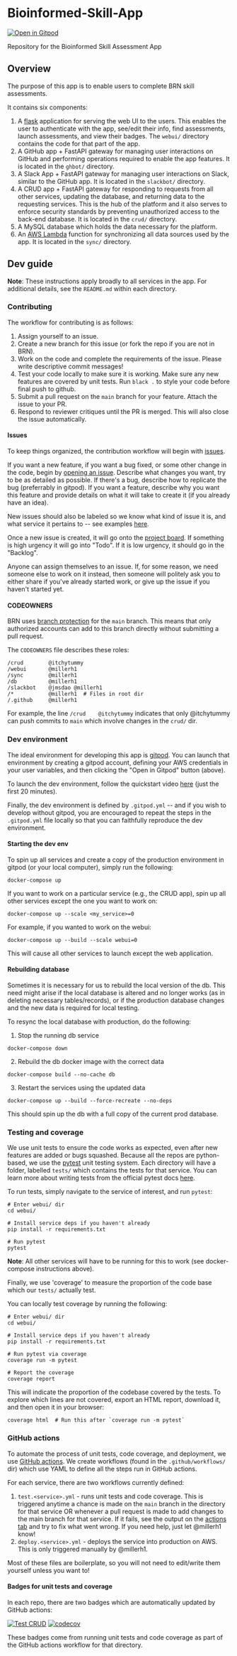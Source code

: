 # Bioinformed-Skill-App

[![Open in Gitpod](https://gitpod.io/button/open-in-gitpod.svg)](https://gitpod.io/#https://github.com/Bioinformatics-Research-Network/Bioinformed-Skill-App)

Repository for the Bioinformed Skill Assessment App

## Overview

The purpose of this app is to enable users to complete BRN skill assessments. 

It contains six components:

1. A [flask](https://flask.palletsprojects.com/en/2.1.x/) application for serving the web UI to the users. This enables the user to authenticate with the app, see/edit their info, find assessments, launch assessments, and view their badges. The `webui/` directory contains the code for that part of the app.
2. A GitHub app + FastAPI gateway for managing user interactions on GitHub and performing operations required to enable the app features. It is located in the `ghbot/` directory.
3. A Slack App + FastAPI gateway for managing user interactions on Slack, similar to the GitHub app. It is located in the `slackbot/` directory.
4. A CRUD app + FastAPI gateway for responding to requests from all other services, updating the database, and returning data to the requesting services. This is the hub of the platform and it also serves to enforce security standards by preventing unauthorized access to the back-end database. It is located in the `crud/` directory.
5. A MySQL database which holds the data necessary for the platform. 
6. An [AWS Lambda](https://aws.amazon.com/lambda/) function for synchronizing all data sources used by the app. It is located in the `sync/` directory.

## Dev guide

**Note**: These instructions apply broadly to all services in the app. For additional details, see the `README.md` within each directory.

### Contributing

The workflow for contributing is as follows:

1. Assign yourself to an issue.
2. Create a new branch for this issue (or fork the repo if you are not in BRN).
3. Work on the code and complete the requirements of the issue. Please write descriptive commit messages!
4. Test your code locally to make sure it is working. Make sure any new features are covered by unit tests. Run `black .` to style your code before final push to github.
5. Submit a pull request on the `main` branch for your feature. Attach the issue to your PR.
6. Respond to reviewer critiques until the PR is merged. This will also close the issue automatically.

#### Issues

To keep things organized, the contribution workflow will begin with [issues](https://github.com/Bioinformatics-Research-Network/Bioinformed-Skill-App/issues). 

If you want a new feature, if you want a bug fixed, or some other change in the code, begin by [opening an issue](https://github.com/Bioinformatics-Research-Network/Bioinformed-Skill-App/issues/new). Describe what changes you want, try to be as detailed as possible. If there's a bug, describe how to replicate the bug (preferrably in gitpod). If you want a feature, describe why you want this feature and provide details on what it will take to create it (if you already have an idea). 

New issues should also be labeled so we know what kind of issue it is, and what service it pertains to -- see examples [here](https://github.com/Bioinformatics-Research-Network/Bioinformed-Skill-App/issues). 

Once a new issue is created, it will go onto the [project board](https://github.com/orgs/Bioinformatics-Research-Network/projects/1). If something is high urgency it will go into "Todo". If it is low urgency, it should go in the "Backlog". 

Anyone can assign themselves to an issue. If, for some reason, we need someone else to work on it instead, then someone will politely ask you to either share if you've already started work, or give up the issue if you haven't started yet.

#### CODEOWNERS

BRN uses [branch protection](https://docs.github.com/en/repositories/configuring-branches-and-merges-in-your-repository/defining-the-mergeability-of-pull-requests/about-protected-branches) for the `main` branch. This means that only authorized accounts can add to this branch directly without submitting a pull request.

The `CODEOWNERS` file describes these roles:

```CODEOWNERS
/crud        @itchytummy
/webui       @millerh1
/sync        @millerh1
/db          @millerh1
/slackbot    @jmsdao @millerh1
/*           @millerh1  # Files in root dir
/.github     @millerh1
```

For example, the line `/crud    @itchytummy` indicates that only @itchytummy can push commits to `main` which involve changes in the `crud/` dir.

### Dev environment

The ideal environment for developing this app is [gitpod](https://gitpod.io/). You can launch that environment by creating a gitpod account, defining your AWS credentials in your user variables, and then clicking the "Open in Gitpod" button (above).

To launch the dev environment, follow the quickstart video [here](https://www.loom.com/share/10fc59eaeb1b47af8293ac83e9be3bac) (just the first 20 minutes).

Finally, the dev environment is defined by `.gitpod.yml` -- and if you wish to develop without gitpod, you are encouraged to repeat the steps in the `.gitpod.yml` file locally so that you can faithfully reproduce the dev environment. 

#### Starting the dev env

To spin up all services and create a copy of the production environment in gitpod (or your local computer), simply run the following:

```shell
docker-compose up
```

If you want to work on a particular service (e.g., the CRUD app), spin up all other services except the one you want to work on:

```shell
docker-compose up --scale <my_service>=0
```

For example, if you wanted to work on the webui:

```shell
docker-compose up --build --scale webui=0
```

This will cause all other services to launch except the web application.

#### Rebuilding database

Sometimes it is necessary for us to rebuild the local version of the db. This need might arise if the local database is altered and no longer works (as in deleting necessary tables/records), or if the production database changes and the new data is required for local testing.

To resync the local database with production, do the following:

1. Stop the running db service

```shell
docker-compose down
```

2. Rebuild the db docker image with the correct data

```shell
docker-compose build --no-cache db
```

3. Restart the services using the updated data

```shell
docker-compose up --build --force-recreate --no-deps
```

This should spin up the db with a full copy of the current prod database.

### Testing and coverage

We use unit tests to ensure the code works as expected, even after new features are added or bugs squashed. Because all the repos are python-based, we use the [pytest](https://docs.pytest.org/en/6.2.x/index.html) unit testing system. Each directory will have a folder, labelled `tests/` which contains the tests for that service. You can learn more about writing tests from the official pytest docs [here](https://docs.pytest.org/en/6.2.x/index.html).

To run tests, simply navigate to the service of interest, and run `pytest`:

```shell
# Enter webui/ dir
cd webui/

# Install service deps if you haven't already
pip install -r requirements.txt

# Run pytest
pytest
```

**Note**: All other services will have to be running for this to work (see docker-compose instructions above).

Finally, we use 'coverage' to measure the proportion of the code base which our `tests/` actually test.

You can locally test coverage by running the following:

```shell
# Enter webui/ dir
cd webui/

# Install service deps if you haven't already
pip install -r requirements.txt

# Run pytest via coverage
coverage run -m pytest

# Report the coverage
coverage report
```

This will indicate the proportion of the codebase covered by the tests. To explore which lines are not covered, export an HTML report, download it, and then open it in your browser:

```shell
coverage html  # Run this after `coverage run -m pytest`
```

### GitHub actions

To automate the process of unit tests, code coverage, and deployment, we use [GitHub actions](https://github.com/features/actions). We create workflows (found in the `.github/workflows/` dir) which use YAML to define all the steps run in GitHub actions. 

For each service, there are two workflows currently defined:

1. `test.<service>.yml` - runs unit tests and code coverage. This is triggered anytime a chance is made on the `main` branch in the directory for that service OR whenever a pull request is made to add changes to the main branch for that service. If it fails, see the output on the [actions tab](https://github.com/Bioinformatics-Research-Network/Bioinformed-Skill-App/actions) and try to fix what went wrong. If you need help, just let @millerh1 know!
2. `deploy.<service>.yml` - deploys the service into production on AWS. This is only triggered manually by @millerh1.

Most of these files are boilerplate, so you will not need to edit/write them yourself unless you want to!

#### Badges for unit tests and coverage

In each repo, there are two badges which are automatically updated by GitHub actions:

[![Test CRUD](https://github.com/Bioinformatics-Research-Network/Bioinformed-Skill-App/actions/workflows/test.crud.yml/badge.svg)](https://github.com/Bioinformatics-Research-Network/Bioinformed-Skill-App/actions/workflows/test.crud.yml) [![codecov](https://codecov.io/gh/Bioinformatics-Research-Network/Bioinformed-Skill-App/branch/main/graph/badge.svg?flag=crud)](https://codecov.io/gh/Bioinformatics-Research-Network/Bioinformed-Skill-App)

These badges come from running unit tests and code coverage as part of the GitHub actions workflow for that directory. 

